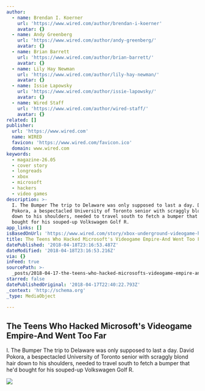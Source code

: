 ```yaml
---
author:
  - name: Brendan I. Koerner
    url: 'https://www.wired.com/author/brendan-i-koerner'
    avatar: {}
  - name: Andy Greenberg
    url: 'https://www.wired.com/author/andy-greenberg/'
    avatar: {}
  - name: Brian Barrett
    url: 'https://www.wired.com/author/brian-barrett/'
    avatar: {}
  - name: Lily Hay Newman
    url: 'https://www.wired.com/author/lily-hay-newman/'
    avatar: {}
  - name: Issie Lapowsky
    url: 'https://www.wired.com/author/issie-lapowsky/'
    avatar: {}
  - name: Wired Staff
    url: 'https://www.wired.com/author/wired-staff/'
    avatar: {}
related: []
publisher:
  url: 'https://www.wired.com'
  name: WIRED
  favicon: 'https://www.wired.com/favicon.ico'
  domain: www.wired.com
keywords:
  - magazine-26.05
  - cover story
  - longreads
  - xbox
  - microsoft
  - hackers
  - video games
description: >-
  I. The Bumper The trip to Delaware was only supposed to last a day. David
  Pokora, a bespectacled University of Toronto senior with scraggly blond hair
  down to his shoulders, needed to travel south to fetch a bumper that he'd
  bought for his souped-up Volks­wagen Golf R.
app_links: []
isBasedOnUrl: 'https://www.wired.com/story/xbox-underground-videogame-hackers?'
title: The Teens Who Hacked Microsoft's Videogame Empire-And Went Too Far
datePublished: '2018-04-18T23:16:53.487Z'
dateModified: '2018-04-18T23:16:53.216Z'
via: {}
inFeed: true
sourcePath: >-
  _posts/2018-04-17-the-teens-who-hacked-microsofts-videogame-empire-and-went-t.md
starred: false
datePublishedOriginal: '2018-04-17T22:40:22.793Z'
_context: 'http://schema.org'
_type: MediaObject

---
```

<article style=""><h1>The Teens Who Hacked Microsoft's Videogame Empire-And Went Too Far</h1><p>I. The Bumper The trip to Delaware was only supposed to last a day. David Pokora, a bespectacled University of Toronto senior with scraggly blond hair down to his shoulders, needed to travel south to fetch a bumper that he'd bought for his souped-up Volks­wagen Golf R.</p><img src="https://media.wired.com/photos/5acd014589dd2039fecb0dd8/master/w_3542,c_limit/xboxunderground_notext.jpg" /></article>